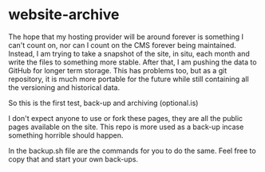 website-archive
===============

The hope that my hosting provider will be around forever is something I can't count on, nor can I count on the CMS forever being maintained. Instead, I am trying to take a snapshot of the site, in situ, each month and write the files to something more stable. After that, I am pushing the data to GitHub for longer term storage. This has problems too, but as a git repository, it is much more portable for the future while still containing all the versioning and historical data.

So this is the first test, back-up and archiving (optional.is)

I don't expect anyone to use or fork these pages, they are all the public pages available on the site. This repo is more used as a back-up incase something horrible should happen.

In the backup.sh file are the commands for you to do the same. Feel free to copy that and start your own back-ups.